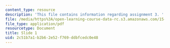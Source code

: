 ```yaml
---
content_type: resource
description: 'This file contains information regarding assignment 3. '
file: /media/https%3A/open-learning-course-data-rc.s3.amazonaws.com/15-783j-product-design-and-development-spring-2006/2c51b7a1b2b62e52f769ddbfcedc0e48_sample_assignm_3.pdf
file_type: application/pdf
resourcetype: Document
title: Slide 1
uid: 2c51b7a1-b2b6-2e52-f769-ddbfcedc0e48
---
```

